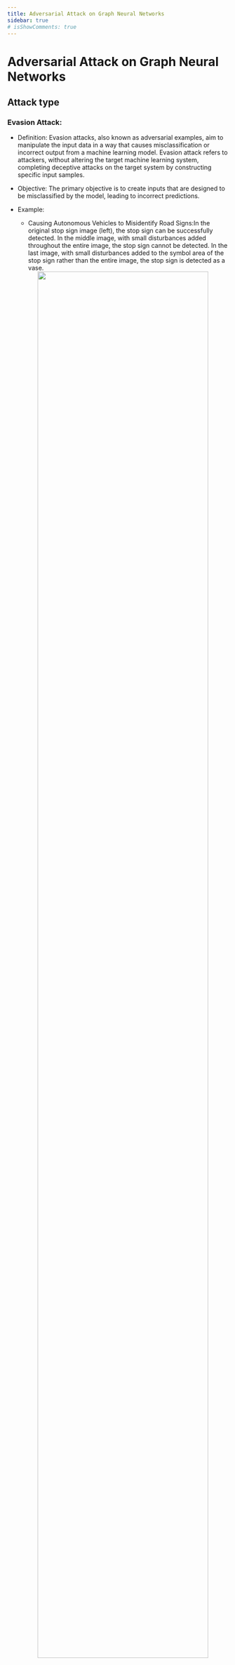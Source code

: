```yaml
---
title: Adversarial Attack on Graph Neural Networks
sidebar: true
# isShowComments: true
---
```

# Adversarial Attack on Graph Neural Networks
<ClientOnly>
<title-pv/>
</ClientOnly>

## Attack type

### Evasion Attack:
* Definition: Evasion attacks, also known as adversarial examples, aim to manipulate the input data in a way that causes misclassification or incorrect output from a machine learning model. Evasion attack refers to attackers, without altering the target machine learning system, completing deceptive attacks on the target system by constructing specific input samples.
* Objective: The primary objective is to create inputs that are designed to be misclassified by the model, leading to incorrect predictions.
* Example:
  * Causing Autonomous Vehicles to Misidentify Road Signs:In the original stop sign image (left), the stop sign can be successfully detected. In the middle image, with small disturbances added throughout the entire image, the stop sign cannot be detected. In the last image, with small disturbances added to the symbol area of the stop sign rather than the entire image, the stop sign is detected as a vase.
  <div style="text-align: center;">
  <img src="/img/traffic.png" style="margin-bottom: -20px;" width="90%" height="90%">
  </div>

  * Deceiving Facial Recognition Systems: In a paper from CMU, wearing specially designed glasses can trick even the most advanced facial recognition software. These glasses not only make the wearer disappear from artificial intelligence recognition systems but also cause AI to mistake the wearer for someone else. Considering the widespread application of facial recognition systems today, the consequences could be dire if this method is maliciously exploited.
  <div style="text-align: center;">
  <img src="/img/face.png" style="margin-bottom: -20px;" width="90%" height="90%">
  </div>

  * Attacking Speech Recognition Systems: Generating audio commands that create confusion by reverse engineering normal commands (such as a segment of noise indistinguishable by humans), causing them to be correctly recognized as corresponding voice commands on Samsung Galaxy S4 and iPhone 6. This manipulation leads to actions like switching the phone to flight mode or dialing emergency services.
  <div style="text-align: center;">
  <img src="/img/radio.png" style="margin-bottom: -20px;" width="90%" height="90%">
  </div>

### Backdoor Attack:
* Definition: Backdoor attacks involve the intentional insertion of a hidden pattern or trigger during the training phase, causing the model to behave unexpectedly when exposed to specific inputs during deployment.
* Objective: The attacker aims to create a "backdoor" that can be exploited to manipulate the model's predictions under certain conditions.
* Example: Training a face recognition model with a hidden trigger that causes misidentification when a specific pattern is present in an image.

### Poisoning Attack:
* Definition: Backdoor attacks involve the insertion of a hidden pattern or trigger into a machine learning model during the training phase. This trigger, known as a "backdoor," can be exploited to produce specific outputs when a particular, often rare, input pattern is present.
* Objective: Backdoor attacks aim to compromise the model's behavior in a targeted manner, usually without affecting its overall performance on regular data.

## Subtype of attack

## Instances


<ClientOnly>
  <leave/>
</ClientOnly/>